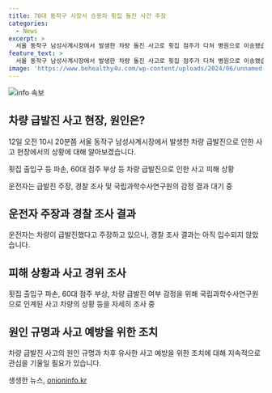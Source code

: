 ```yaml
---
title: 70대 동작구 시장서 승용차 횟집 돌진 사건 주장
categories:
  - News
excerpt: >
  서울 동작구 남성사계시장에서 발생한 차량 돌진 사고로 횟집 점주가 다쳐 병원으로 이송됐습니다. 운전자는 급발진 주장하며 술이나 마약 섭취는 없다고 전해졌으며, 사고 차량은 수사연구원으로 인계되었습니다.
feature_text: >
  서울 동작구 남성사계시장에서 발생한 차량 돌진 사고로 횟집 점주가 다쳐 병원으로 이송됐습니다. 운전자는 급발진 주장하며 술이나 마약 섭취는 없다고 전해졌으며, 사고 차량은 수사연구원으로 인계되었습니다.
image: 'https://www.behealthy4u.com/wp-content/uploads/2024/06/unnamed-file.png'
---
```


<p><img src="https://www.behealthy4u.com/wp-content/uploads/2024/06/unnamed-file.png" alt="info 속보" /></p>

<h2 data-ke-size="size26">차량 급발진 사고 현장, 원인은?</h2>

<p data-ke-size="size16">12일 오전 10시 20분쯤 서울 동작구 남성사계시장에서 발생한 차량 급발진으로 인한 사고 현장에서의 상황에 대해 알아보겠습니다.</p>

<p data-ke-size="size16">횟집 출입구 등 파손, 60대 점주 부상 등 차량 급발진으로 인한 사고 피해 상황</p>

<p data-ke-size="size16">운전자는 급발진 주장, 경찰 조사 및 국립과학수사연구원의 감정 결과 대기 중</p>

<h2 data-ke-size="size26">운전자 주장과 경찰 조사 결과</h2>

<p data-ke-size="size16">운전자는 차량이 급발진했다고 주장하고 있으나, 경찰 조사 결과는 아직 입수되지 않았습니다.</p>

<h2 data-ke-size="size26">피해 상황과 사고 경위 조사</h2>

<p data-ke-size="size16">횟집 출입구 파손, 60대 점주 부상, 차량 급발진 여부 감정을 위해 국립과학수사연구원으로 인계된 사고 차량의 상황 등을 자세히 조사 중</p>

<h2 data-ke-size="size26">원인 규명과 사고 예방을 위한 조치</h2>

<p data-ke-size="size16">차량 급발진 사고의 원인 규명과 차후 유사한 사고 예방을 위한 조치에 대해 지속적으로 관심을 기울일 필요가 있습니다.</p>
생생한 뉴스, <a href="https://onioninfo.kr" rel="dofollow">onioninfo.kr</a>


